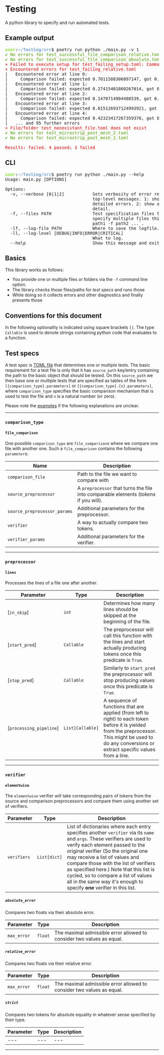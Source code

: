# Testing
A python library to specify and run automated tests.

## Example output

<pre><font color="#8AE234"><b>user</b></font>:<font color="#729FCF"><b>~/Testing/src</b></font>$ poetry run python ./main.py -v 1
<font color="#4E9A06">✔ No errors for test_successful_file_comparison_relative.toml</font>
<font color="#4E9A06">✔ No errors for test_successful_file_comparison_absolute.toml</font>
<font color="#CC0000">⨯ Failed to execute setup for test_failing_setup.toml: Command &apos;echo test &amp;&amp; exit 1&apos; returned non-zero exit status 1.</font>
<font color="#CC0000">⨯ Encountered errors for test_failing_relative.toml</font>
|   Encountered error at line 0:
|     Comparison failed: expected 0.7011588306897147, got 0.7011588303133641. Relative error of 5.36755155699726e-10 exceeds 1e-12.
|   Encountered error at line 1:
|     Comparison failed: expected 0.27415401860267014, got 0.274154018512178. Relative error of 3.300776485550927e-10 exceeds 1e-12.
|   Encountered error at line 2:
|     Comparison failed: expected 0.1470714904488539, got 0.14707149030804034. Relative error of 9.574497057911537e-10 exceeds 1e-12.
|   Encountered error at line 3:
|     Comparison failed: expected 0.015126937124993921, got 0.015126937118361994. Relative error of 4.3841840493813077e-10 exceeds 1e-12.
|   Encountered error at line 4:
|     Comparison failed: expected 0.42323417267359376, got 0.4232341726050519. Relative error of 1.6194778989206068e-10 exceeds 1e-12.
|   ... and 95 further errors
<font color="#CC0000">⨯ File/folder test_nonexistant_file.toml does not exist</font>
<font color="#4E9A06">✔ No errors for test_microstrip_post_mesh_2.toml</font>
<font color="#4E9A06">✔ No errors for test_microstrip_post_mesh_2.toml</font>

<font color="#CC0000">Results: failed. 4 passed; 3 failed</font>
</pre>


## CLI

<pre><font color="#8AE234"><b>user</b></font>:<font color="#729FCF"><b>~/Testing/src</b></font>$ poetry run python ./main.py --help
Usage: main.py [OPTIONS]

Options:
  -v, --verbose [0|1|2]           Sets verbosity of error reporting. 0: only
                                  top-level messages. 1: show a handful of
                                  detailed errors. 2: show all errors in full
                                  detail.
  -f, --files PATH                Test specification files to run. You may
                                  specify multiple files this way, e.g. `-f
                                  path1 -f path2 ...`.
  -lf, --log-file PATH            Where to save the logfile.
  -ll, --log-level [DEBUG|INFO|ERROR|CRITICAL]
                                  What to log.
  --help                          Show this message and exit.</pre>
## Basics

This library works as follows:

* You provide one or multiple files or folders via the `-f` command line option.
* The library checks those files/paths for *test specs* and runs those
* While doing so it collects errors and other diagnostics and finally presents those

## Conventions for this document

In the following optionality is indicated using square brackets `[]`.
The type `Callable` is used to denote strings containing python code that evaluates to a function.

## Test specs

A test spec is [TOML file](https://toml.io/en/) that determines one or multiple tests. The basic requirement for a test file is only that it has `source_path` key/entry containing the path to the basic object that should be tested. On this `source_path` we then base one or multiple tests that are specified as tables of the form `[{comparison_type}.parameters]` or `[{comparison_type}.{n}.parameters]`, where `comparison_type` specifies the basic comparison mechanism that is used to test the file and `n` is a natural number (or zero).

Please note the [examples](./examples) if the following explanations are unclear.

___

### `comparison_type`

#### `file_comparison`

One possible `comparison_type` are `file_comparison`s where we compare one file with another one. Such a `file_comparison` contains the following `parameter`s:

 | Name         | Description|
|--------------|-----------|
| `comparison_file` | Path to the file we want to compare with |
| `source_preprocessor` | A `preprocessor` that turns the file into comparable elements (*tokens* if you will). |
|`source_preprocessor_params`| Additional parameters for the preprocessor. |
|`verifier`| A way to actually compare two tokens. |
|`verifier_params`| Additional parameters for the verifier. |

___

### `preprocessor`

#### `lines`

Processes the lines of a file one after another.

 | Parameter    |  Type  | Description|
 |---|---|---|
 |[`in_skip`]| `int` | Determines how many lines should be skipped at the beginning of the file. |
 |[`start_pred`]| `Callable` | The preprocessor will call this function with the lines and start actually producing tokens once this predicate is `True`. |
 |[`stop_pred`]| `Callable` | Similarly to `start_pred` the preprocessor will stop producing values once this predicate is `True`. |
 |[`processing_pipeline`]| `List[Callable]` | A sequence of functions that are applied (from left to right) to each token before it is yielded from the preprocessor. This might be used to do any conversions or extract specific values from a line. |

___

### `verifier`

#### `elementwise`
The `elementwise` verifier will take corresponding pairs of tokens from the source and comparison preprocessors and compare them using another set of verifiers.

 | Parameter    |  Type  | Description|
 |---|---|---|
 |`verifiers`| `List[dict]` | List of dictionaries where each entry specifies another `verifier` via its `name` and `args`. These verifiers are used to verify each element passed to the original verifier (So the original one may receive a list of values and compare those with the list of verifiers as specified here.) Note that this list is cycled, so to compare a list of values all in the same way it's enough to specify **one** verifier in this list. |

##### `absolute_error`

Compares two floats via their absolute error.

 | Parameter    |  Type  | Description|
 |---|---|---|
 |`max_error`| `float` | The maximal admissible error allowed to consider two values as equal. |
 
##### `relative_error`

Compares two floats via their relative error.

 | Parameter    |  Type  | Description|
 |---|---|---|
 |`max_error`| `float` | The maximal admissible error allowed to consider two values as equal. |

##### `strict`

Compares two tokens for absolute equality in whatever sense specified by their type.

 | Parameter    |  Type  | Description|
 |---|---|---|
 |---| --- | --- |

___
